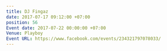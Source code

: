 ```yaml
---
title: DJ Fingaz
date: 2017-07-17 09:12:00 +07:00
position: 56
Event date: 2017-07-22 00:00:00 +07:00
Venue: Playboy
Event URL: https://www.facebook.com/events/234321797078033/
---
```


